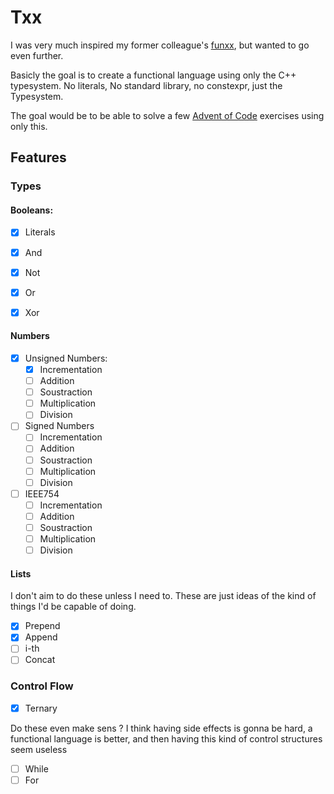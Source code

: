 Txx
===

I was very much inspired my former colleague's
[funxx](https://github.com/VokunGahrotLaas/funxx), but wanted to go even
further.


Basicly the goal is to create a functional language using only the C++
typesystem. No literals, No standard library, no constexpr, just the Typesystem.

The goal would be to be able to solve a few [Advent of
Code](https://adventofcode.com/) exercises using only this.

Features
--------

### Types

#### Booleans:

- [x] Literals
- [x] And
- [x] Not
- [x] Or
- [x] Xor


#### Numbers

- [x] Unsigned Numbers:
  - [x] Incrementation
  - [ ] Addition
  - [ ] Soustraction
  - [ ] Multiplication
  - [ ] Division
- [ ] Signed Numbers
  - [ ] Incrementation
  - [ ] Addition
  - [ ] Soustraction
  - [ ] Multiplication
  - [ ] Division
- [ ] IEEE754
  - [ ] Incrementation
  - [ ] Addition
  - [ ] Soustraction
  - [ ] Multiplication
  - [ ] Division

#### Lists

I don't aim to do these unless I need to. These are just ideas of the kind
of things I'd be capable of doing.

- [x] Prepend
- [x] Append
- [ ] i-th
- [ ] Concat

### Control Flow

- [x] Ternary

Do these even make sens ? I think having side effects is gonna be hard,
a functional language is better, and then having this kind of control structures
seem useless
- [ ] While
- [ ] For
